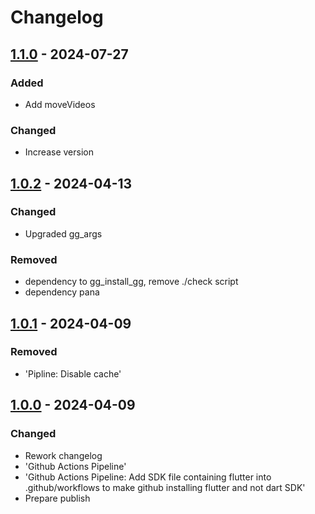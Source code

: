 # Changelog

## [1.1.0] - 2024-07-27

### Added

- Add moveVideos

### Changed

- Increase version

## [1.0.2] - 2024-04-13

### Changed

- Upgraded gg\_args

### Removed

- dependency to gg\_install\_gg, remove ./check script
- dependency pana

## [1.0.1] - 2024-04-09

### Removed

- 'Pipline: Disable cache'

## [1.0.0] - 2024-04-09

### Changed

- Rework changelog
- 'Github Actions Pipeline'
- 'Github Actions Pipeline: Add SDK file containing flutter into .github/workflows to make github installing flutter and not dart SDK'
- Prepare publish

[1.1.0]: https://github.com/inlavigo/gg_image_tools/compare/1.0.2...1.1.0
[1.0.2]: https://github.com/inlavigo/gg_image_tools/compare/1.0.1...1.0.2
[1.0.1]: https://github.com/inlavigo/gg_image_tools/compare/1.0.0...1.0.1
[1.0.0]: https://github.com/inlavigo/gg_image_tools/tag/%tag
